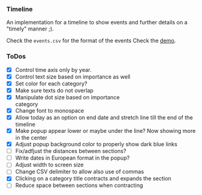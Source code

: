 
### Timeline

An implementation for a timeline to show events and further details on a "timely" manner ;).

Check the `events.csv` for the format of the events
Check the [demo](https://gotsopoulos.com/Timeline/demo/).

### ToDos

- [x] Control time axis only by year. 
- [x] Control text size based on importance as well  
- [x] Set color for each category?  
- [x] Make sure texts do not overlap  
- [x] Manipulate dot size based on importance  
category
- [x] Change font to monospace
- [x] Allow today as an option on end date and stretch line till the end of the timeline
- [x] Make popup appear lower or maybe under the line? Now showing more in the center
- [x] Adjust popup background color to properly show dark blue links
- [ ] Fix/adfjust the distances between sections?
- [ ] Write dates in European format in the popup?  
- [ ] Adjust width to screen size  
- [ ] Change CSV delimiter to allow also use of commas
- [x] Clicking on a category title contracts and expands the section
- [ ] Reduce space between sections when contracting
